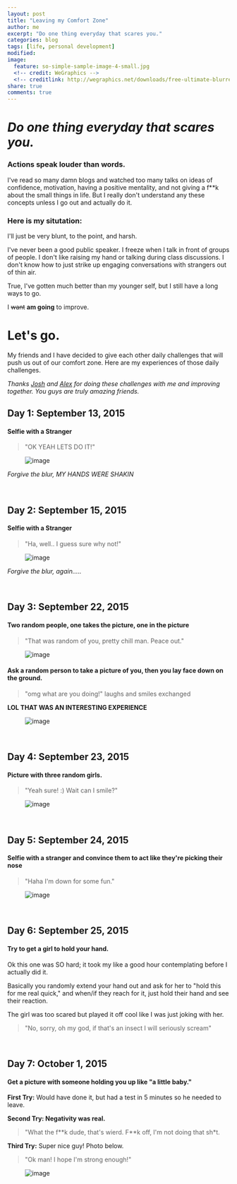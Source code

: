 ```yaml
---
layout: post
title: "Leaving my Comfort Zone"
author: me
excerpt: "Do one thing everyday that scares you."
categories: blog
tags: [life, personal development]
modified:
image:
  feature: so-simple-sample-image-4-small.jpg
  <!-- credit: WeGraphics -->
  <!-- creditlink: http://wegraphics.net/downloads/free-ultimate-blurred-background-pack/ -->
share: true
comments: true
---
```


# *Do one thing everyday that scares you.*

### Actions speak louder than words.

I've read so many damn blogs and watched too many talks on ideas of confidence, motivation, having a positive mentality, and not giving a f**k about the small things in life. But I really don't understand any these concepts unless I go out and actually do it. 

### Here is my situtation:

I'll just be very blunt, to the point, and harsh.

I've never been a good public speaker. I freeze when I talk in front of groups of people. I don't like raising my hand or talking during class discussions. I don't know how to just strike up engaging conversations with strangers out of thin air.

True, I've gotten much better than my younger self, but I still have a long ways to go.

I <s>want</s> **am going** to improve.


# Let's go.

My friends and I have decided to give each other daily challenges that will push us out of our comfort zone. Here are my experiences of those daily challenges.

*Thanks [Josh](http://joshfermin.me/) and [Alex](http://alexcampbell.co/) for doing these challenges with me and improving together. You guys are truly amazing friends.*



## Day 1: September 13, 2015

#### Selfie with a Stranger

> "OK YEAH LETS DO IT!"

<figure>
    <img src="/../../images/challenges/09_13_15_First.jpg" alt="image">
</figure>

*Forgive the blur, MY HANDS WERE SHAKIN*


<br>

## Day 2: September 15, 2015

#### Selfie with a Stranger

> "Ha, well.. I guess sure why not!"

<figure>
    <img src="/../../images/challenges/09_15_15_Second_Byron.jpg" alt="image">
</figure>

*Forgive the blur, again.....*


<br>

## Day 3: September 22, 2015

#### Two random people, one takes the picture, one in the picture

> "That was random of you, pretty chill man. Peace out."

<figure class="half">
    <img src="/../../images/challenges/09_22_15_other.jpg" alt="image">
</figure>

#### Ask a random person to take a picture of you, then you lay face down on the ground.

> "omg what are you doing!"  laughs and smiles exchanged

**LOL THAT WAS AN INTERESTING EXPERIENCE**

<figure>
    <img src="/../../images/challenges/09_22_15_lay_down.jpg" alt="image">
</figure>


<br>

## Day 4: September 23, 2015

#### Picture with three random girls.

> "Yeah sure! :) Wait can I smile?"

<figure>
    <img src="/../../images/challenges/09_23_15_three_girls.jpg" alt="image">
</figure>


<br>

## Day 5: September 24, 2015

#### Selfie with a stranger and convince them to act like they're picking their nose

> "Haha I'm down for some fun."

<figure>
    <img src="/../../images/challenges/09_24_15_pick_nose.jpg" alt="image">
</figure>


<br>

## Day 6: September 25, 2015

#### Try to get a girl to hold your hand.

Ok this one was SO hard; it took my like a good hour contemplating before I actually did it.

Basically you randomly extend your hand out and ask for her to "hold this for me real quick," and when/if they reach for it, just hold their hand and see their reaction. 

The girl was too scared but played it off cool like I was just joking with her. 

> "No, sorry, oh my god, if that's an insect I will seriously scream"



<br>

## Day 7: October 1, 2015

#### Get a picture with someone holding you up like "a little baby."

**First Try:** Would have done it, but had a test in 5 minutes so he needed to leave. 

**Second Try: Negativity was real.**

> "What the f\*\*k dude, that's wierd. F\*\*k off, I'm not doing that sh*t.

**Third Try:** Super nice guy! Photo below. 

> "Ok man! I hope I'm strong enough!"

<figure>
    <img src="/../../images/challenges/10_01_15_pick_up.jpg" alt="image">
</figure>






